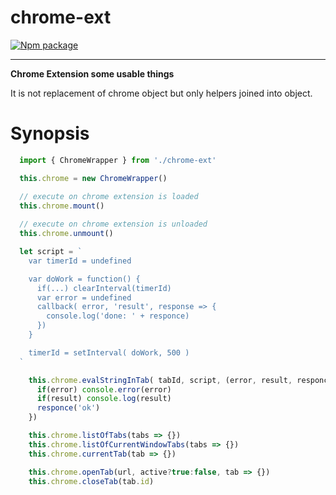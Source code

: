# chrome-ext

[![Npm package](https://img.shields.io/npm/v/chrome-ext.svg?style=flat)](https://npmjs.com/package/chrome-ext)

***

**Chrome Extension some usable things**

It is not replacement of chrome object but only helpers joined into object.

# Synopsis

``` javascript
  import { ChromeWrapper } from './chrome-ext'

  this.chrome = new ChromeWrapper()

  // execute on chrome extension is loaded
  this.chrome.mount()
  
  // execute on chrome extension is unloaded
  this.chrome.unmount()

  let script = `
    var timerId = undefined

    var doWork = function() {
      if(...) clearInterval(timerId)
      var error = undefined
      callback( error, 'result', response => {
        console.log('done: ' + responce)
      })
    }

    timerId = setInterval( doWork, 500 )
  `

    this.chrome.evalStringInTab( tabId, script, (error, result, responce) => {
      if(error) console.error(error)
      if(result) console.log(result)
      responce('ok')
    })

    this.chrome.listOfTabs(tabs => {})
    this.chrome.listOfCurrentWindowTabs(tabs => {})
    this.chrome.currentTab(tab => {})

    this.chrome.openTab(url, active?true:false, tab => {})
    this.chrome.closeTab(tab.id)

```
